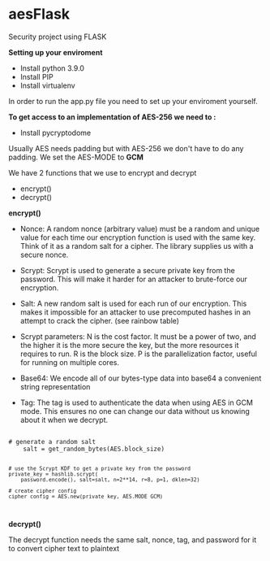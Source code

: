 # aesFlask
Security project using FLASK 

<b>Setting up your enviroment</b>

- Install python 3.9.0
- Install PIP
- Install virtualenv

In order to run the app.py file you need to set up your enviroment yourself. 

<b>To get access to an implementation of AES-256 we need to :</b>
- Install pycryptodome

Usually AES needs padding but with AES-256 we don't have to do any padding. We set the AES-MODE to <b>GCM</b>

We have 2 functions that we use to encrypt and decrypt
- encrypt()
- decrypt()

<b> encrypt()</b>
- Nonce: A random nonce (arbitrary value) must be a random and unique value for each time our encryption function is used with the same key. Think of it as a random salt for a   cipher. The library supplies us with a secure nonce.

- Scrypt: Scrypt is used to generate a secure private key from the password. This will make it harder for an attacker to brute-force our encryption.
- Salt: A new random salt is used for each run of our encryption. This makes it impossible for an attacker to use precomputed hashes in an attempt to crack the cipher. (see rainbow table)
- Scrypt parameters:
N is the cost factor. It must be a power of two, and the higher it is the more secure the key, but the more resources it requires to run.
R is the block size.
P is the parallelization factor, useful for running on multiple cores.
- Base64: We encode all of our bytes-type data into base64 a convenient string representation
- Tag: The tag is used to authenticate the data when using AES in GCM mode. This ensures no one can change our data without us knowing about it when we decrypt.
<code>
# generate a random salt
    salt = get_random_bytes(AES.block_size)

    # use the Scrypt KDF to get a private key from the password
    private_key = hashlib.scrypt(
        password.encode(), salt=salt, n=2**14, r=8, p=1, dklen=32)

    # create cipher config
    cipher_config = AES.new(private_key, AES.MODE_GCM)
</code>

<b> decrypt()</b>

The decrypt function needs the same salt, nonce, tag, and password for it to convert cipher text to plaintext 

